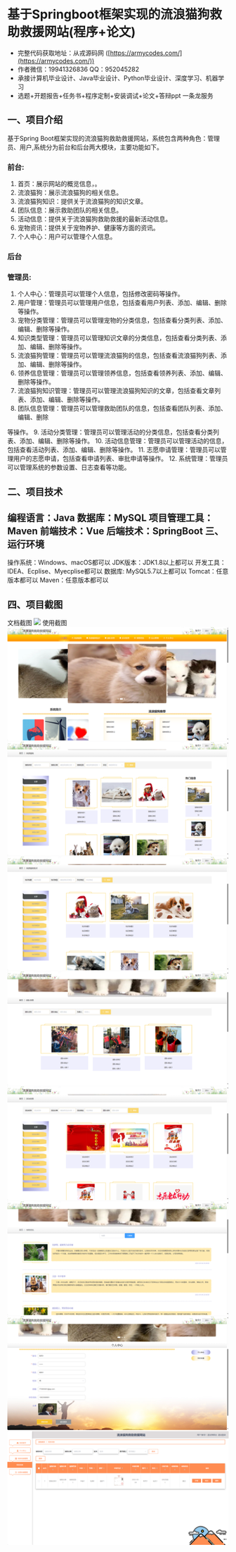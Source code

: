 基于Springboot框架实现的流浪猫狗救助救援网站(程序+论文)
=
- 完整代码获取地址：从戎源码网 ([https://armycodes.com/](https://armycodes.com/))
- 作者微信：19941326836  QQ：952045282 
- 承接计算机毕业设计、Java毕业设计、Python毕业设计、深度学习、机器学习
- 选题+开题报告+任务书+程序定制+安装调试+论文+答辩ppt 一条龙服务

一、项目介绍
---
基于Spring Boot框架实现的流浪猫狗救助救援网站，系统包含两种角色：管理员、用户,系统分为前台和后台两大模块，主要功能如下。
### 前台:
1. 首页：展示网站的概览信息，。
2. 流浪猫狗：展示流浪猫狗的相关信息。
3. 流浪猫狗知识：提供关于流浪猫狗的知识文章。
4. 团队信息：展示救助团队的相关信息。
5. 活动信息：提供关于流浪猫狗救助救援的最新活动信息。
6. 宠物资讯：提供关于宠物养护、健康等方面的资讯。
7. 个人中心：用户可以管理个人信息。
### 后台
### 管理员:
1. 个人中心：管理员可以管理个人信息，包括修改密码等操作。
2. 用户管理：管理员可以管理用户信息，包括查看用户列表、添加、编辑、删除等操作。
3. 宠物分类管理：管理员可以管理宠物的分类信息，包括查看分类列表、添加、编辑、删除等操作。
4. 知识类型管理：管理员可以管理知识文章的分类信息，包括查看分类列表、添加、编辑、删除等操作。
5. 流浪猫狗管理：管理员可以管理流浪猫狗的信息，包括查看流浪猫狗列表、添加、编辑、删除等操作。
6. 领养信息管理：管理员可以管理领养信息，包括查看领养列表、添加、编辑、删除等操作。
7. 流浪猫狗知识管理：管理员可以管理流浪猫狗知识的文章，包括查看文章列表、添加、编辑、删除等操作。
8. 团队信息管理：管理员可以管理救助团队的信息，包括查看团队列表、添加、编辑、删除


等操作。
9. 活动分类管理：管理员可以管理活动的分类信息，包括查看分类列表、添加、编辑、删除等操作。
10. 活动信息管理：管理员可以管理活动的信息，包括查看活动列表、添加、编辑、删除等操作。
11. 志愿申请管理：管理员可以管理用户的志愿申请，包括查看申请列表、审批申请等操作。
12. 系统管理：管理员可以管理系统的参数设置、日志查看等功能。


二、项目技术
---
编程语言：Java
数据库：MySQL
项目管理工具：Maven
前端技术：Vue
后端技术：SpringBoot
三、运行环境
---
操作系统：Windows、macOS都可以
JDK版本：JDK1.8以上都可以
开发工具：IDEA、Ecplise、Myecplise都可以
数据库: MySQL5.7以上都可以
Tomcat：任意版本都可以
Maven：任意版本都可以

四、项目截图
---
文档截图
![](limage/1.png)
使用截图
![](image/1.png)
![](image/2.png)
![](image/3.png)
![](image/4.png)
![](image/5.png)
![](image/6.png)
![](image/7.png)
![](image/8.png)
